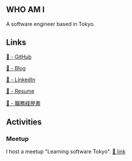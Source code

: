 ## WHO AM I
A software engineer based in Tokyo.

## Links
<a href="https://github.com/maclt" target="_blank">🔗 - GitHub</a>

<a href="https://maclt.substack.com/" target="_blank">🔗 - Blog</a>

<a href="https://www.linkedin.com/in/taro-murakami" target="_blank">🔗 - LinkedIn</a>

<a href="https://docs.google.com/document/d/1OiPr8t0Ab_dLfPsRPLUtuT_LzqM4iLdU7dKYz8fDPy8/edit?usp=sharing" target="_blank">🔗 - Resume</a>

<a href="https://docs.google.com/document/d/1-PRG-dez0jRLUL9A79XlZx6e-4u3QXRmKiUemG83vR8/edit?usp=sharing" target="_blank">🔗 - 職務経歴書</a>

## Activities
### Meetup 
I host a meetup "Learning software Tokyo". <a href="https://www.meetup.com/learning-software-tokyo/" target="_blank">🔗 link</a>
